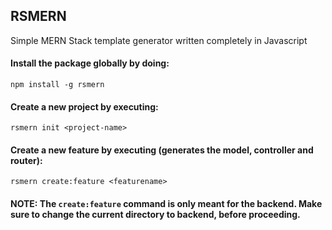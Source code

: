 ## RSMERN
Simple MERN Stack template generator written completely in Javascript

#### Install the package globally by doing:
`
npm install -g rsmern
`

#### Create a new project by executing:
`
rsmern init <project-name>
`

#### Create a new feature by executing (generates the model, controller and router):
`
rsmern create:feature <featurename>
`
#### NOTE: The `create:feature` command is only meant for the backend. Make sure to change the current directory to backend, before proceeding.